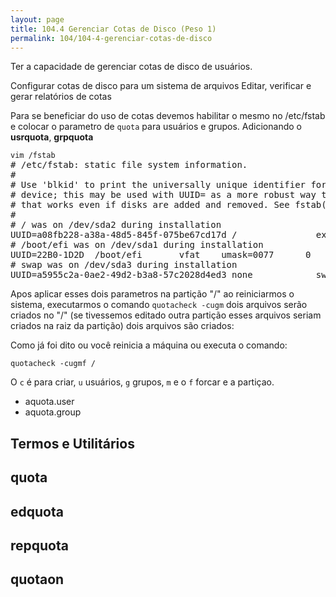 ```yaml
---
layout: page
title: 104.4 Gerenciar Cotas de Disco (Peso 1)
permalink: 104/104-4-gerenciar-cotas-de-disco
---
```


Ter a capacidade de gerenciar cotas de disco de usuários.

Configurar cotas de disco para um sistema de arquivos 
Editar, verificar e gerar relatórios de cotas


Para se beneficiar do uso de cotas devemos habilitar o mesmo no /etc/fstab e colocar o parametro de `quota` para usuários e grupos. Adicionando o **usrquota**, **grpquota**


<pre class="language-bash command-line">
<code>vim /fstab</code>
# /etc/fstab: static file system information.
#
# Use 'blkid' to print the universally unique identifier for a
# device; this may be used with UUID= as a more robust way to name devices
# that works even if disks are added and removed. See fstab(5).
#
# / was on /dev/sda2 during installation
UUID=a08fb228-a38a-48d5-845f-075be67cd17d /               ext4    errors=remount-ro,usrquota,grpquota 0       1
# /boot/efi was on /dev/sda1 during installation
UUID=22B0-1D2D  /boot/efi       vfat    umask=0077      0       1
# swap was on /dev/sda3 during installation
UUID=a5955c2a-0ae2-49d2-b3a8-57c2028d4ed3 none            swap    sw              0       0
</pre>

Apos aplicar esses dois parametros na partição "/" ao reiniciarmos o sistema, executarmos o comando `quotacheck -cugm` dois arquivos serão criados no "/" (se tivessemos editado outra partição esses arquivos seriam criados na raiz da partição) dois arquivos são criados:


Como já foi dito ou você reinicia a máquina ou executa o comando:


<pre class="laguage-bash command-line">
<code>quotacheck -cugmf /</code>
</pre>

O `c` é para criar, `u` usuários, `g` grupos, `m` e o `f` forcar e a partiçao.

* aquota.user
* aquota.group

## Termos e Utilitários

## quota

## edquota


## repquota


## quotaon